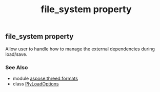 ﻿---
title: file_system property
second_title: Aspose.3D for Python via .NET API References
description: 
type: docs
weight: 60
url: /python-net/aspose.threed.formats/plyloadoptions/file_system/
is_root: false
---

## file_system property


Allow user to handle how to manage the external dependencies during load/save.

### See Also
* module [aspose.threed.formats](../../)
* class [PlyLoadOptions](/3d/python-net/aspose.threed.formats/plyloadoptions)

